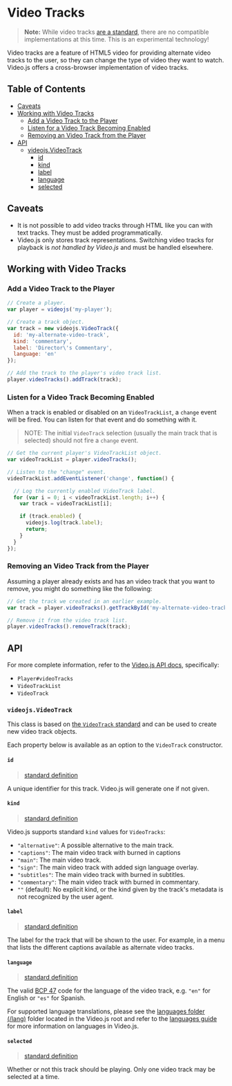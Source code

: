 # Video Tracks

> **Note:** While video tracks [are a standard][spec-videotrack], there are no compatible implementations at this time. This is an experimental technology!

Video tracks are a feature of HTML5 video for providing alternate video tracks to the user, so they can change the type of video they want to watch. Video.js offers a cross-browser implementation of video tracks.

## Table of Contents

* [Caveats](#caveats)
* [Working with Video Tracks](#working-with-video-tracks)
  * [Add a Video Track to the Player](#add-a-video-track-to-the-player)
  * [Listen for a Video Track Becoming Enabled](#listen-for-a-video-track-becoming-enabled)
  * [Removing an Video Track from the Player](#removing-an-video-track-from-the-player)
* [API](#api)
  * [videojs.VideoTrack](#videojsvideotrack)
    * [id](#id)
    * [kind](#kind)
    * [label](#label)
    * [language](#language)
    * [selected](#selected)

## Caveats

* It is not possible to add video tracks through HTML like you can with text tracks. They must be added programmatically.
* Video.js only stores track representations. Switching video tracks for playback is _not handled by Video.js_ and must be handled elsewhere.

## Working with Video Tracks

### Add a Video Track to the Player

```js
// Create a player.
var player = videojs('my-player');

// Create a track object.
var track = new videojs.VideoTrack({
  id: 'my-alternate-video-track',
  kind: 'commentary',
  label: 'Director\'s Commentary',
  language: 'en'
});

// Add the track to the player's video track list.
player.videoTracks().addTrack(track);
```

### Listen for a Video Track Becoming Enabled

When a track is enabled or disabled on an `VideoTrackList`, a `change` event will be fired. You can listen for that event and do something with it.

> NOTE: The initial `VideoTrack` selection (usually the main track that is selected) should not fire a `change` event.

```js
// Get the current player's VideoTrackList object.
var videoTrackList = player.videoTracks();

// Listen to the "change" event.
videoTrackList.addEventListener('change', function() {

  // Log the currently enabled VideoTrack label.
  for (var i = 0; i < videoTrackList.length; i++) {
    var track = videoTrackList[i];

    if (track.enabled) {
      videojs.log(track.label);
      return;
    }
  }
});
```

### Removing an Video Track from the Player

Assuming a player already exists and has an video track that you want to remove, you might do something like the following:

```js
// Get the track we created in an earlier example.
var track = player.videoTracks().getTrackById('my-alternate-video-track');

// Remove it from the video track list.
player.videoTracks().removeTrack(track);
```

## API

For more complete information, refer to the [Video.js API docs](https://docs.videojs.com/), specifically:

* `Player#videoTracks`
* `VideoTrackList`
* `VideoTrack`

### `videojs.VideoTrack`

This class is based on [the `VideoTrack` standard][spec-videotrack] and can be used to create new video track objects.

Each property below is available as an option to the `VideoTrack` constructor.

#### `id`

> [standard definition](https://html.spec.whatwg.org/multipage/embedded-content.html#dom-videotrack-id)

A unique identifier for this track. Video.js will generate one if not given.

#### `kind`

> [standard definition](https://html.spec.whatwg.org/multipage/embedded-content.html#dom-videotrack-kind)

Video.js supports standard `kind` values for `VideoTracks`:

* `"alternative"`: A possible alternative to the main track.
* `"captions"`: The main video track with burned in captions
* `"main"`: The main video track.
* `"sign"`: The main video track with added sign language overlay.
* `"subtitles"`: The main video track with burned in subtitles.
* `"commentary"`: The main video track with burned in commentary.
* `""` (default): No explicit kind, or the kind given by the track's metadata is not recognized by the user agent.

#### `label`

> [standard definition](https://html.spec.whatwg.org/multipage/embedded-content.html#dom-videotrack-label)

The label for the track that will be shown to the user. For example, in a menu that lists the different captions available as alternate video tracks.

#### `language`

> [standard definition](https://html.spec.whatwg.org/multipage/embedded-content.html#dom-videotrack-language)

The valid [BCP 47](https://tools.ietf.org/html/bcp47) code for the language of the video track, e.g. `"en"` for English or `"es"` for Spanish.

For supported language translations, please see the [languages folder (/lang)](https://github.com/videojs/video.js/tree/main/lang) folder located in the Video.js root and refer to the [languages guide](/docs/guides/languages.md) for more information on languages in Video.js.

#### `selected`

> [standard definition](https://html.spec.whatwg.org/multipage/embedded-content.html#dom-videotrack-selected)

Whether or not this track should be playing. Only one video track may be selected at a time.

[spec-videotrack]: https://html.spec.whatwg.org/multipage/embedded-content.html#videotrack
